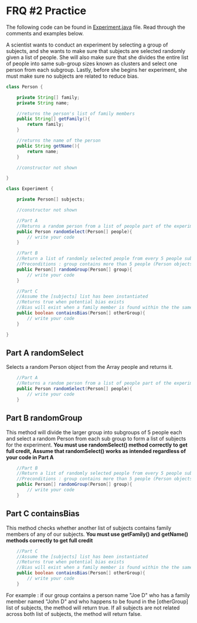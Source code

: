 
# FRQ #2 Practice

The following code can be found in [Experiment.java](./Experiment.java) file. Read through the comments and examples below.

A scientist wants to conduct an experiment by selecting a group of subjects, and she wants to make sure that subjects are selected randomly given a list of people. She will also make sure that she divides the entire list of people into same sub-group sizes known as clusters and select one person from each subgroup. Lastly, before she begins her experiment, she must make sure no subjects are related to reduce bias.

```java
class Person {

    private String[] family;
    private String name;

    //returns the person's list of family members
    public String[] getFamily(){
        return family;
    }

    //returns the name of the person
    public String getName(){
        return name;
    }

    //constructor not shown

}

class Experiment {

    private Person[] subjects;

    //constructor not shown

    //Part A
    //Returns a random person from a list of people part of the experiment
    public Person randomSelect(Person[] people){
        // write your code
    }

    //Part B
    //Return a list of randomly selected people from every 5 people sub group from a larger group
    //Preconditions : group contains more than 5 people (Person objects)
    public Person[] randomGroup(Person[] group){
        // write your code
    }

    //Part C
    //Assume the [subjects] list has been instantiated
    //Returns true when potential bias exists
    //Bias will exist when a family member is found within the the same experiment as any of the subjects
    public boolean containsBias(Person[] otherGroup){
        // write your code
    }

}
```

## Part A randomSelect

Selects a random Person object from the Array people and returns it.

```java
    //Part A
    //Returns a random person from a list of people part of the experiment
    public Person randomSelect(Person[] people){
        // write your code
    }
```

## Part B randomGroup

This method will divide the larger group into subgroups of 5 people each and select a random Person from each sub group to form a list of subjects for the experiment.
**You must use randomSelect() method correctly to get full credit, Assume that randomSelect() works as intended regardless of your code in Part A**

```java
    //Part B
    //Return a list of randomly selected people from every 5 people sub group from a larger group
    //Preconditions : group contains more than 5 people (Person objects)
    public Person[] randomGroup(Person[] group){
        // write your code
    }
```

## Part C containsBias

This method checks whether another list of subjects contains family members of any of our subjects.
**You must use getFamily() and getName() methods correctly to get full credit**

```java
    //Part C
    //Assume the [subjects] list has been instantiated
    //Returns true when potential bias exists
    //Bias will exist when a family member is found within the the same experiment as any of the subjects
    public boolean containsBias(Person[] otherGroup){
        // write your code
    }
```

For example : if our group contains a person name "Joe D" who has a family member named "John D" and who happens to be found in the [otherGroup] list of subjects, the method will return true. If all subjects are not related across both list of subjects, the method will return false.